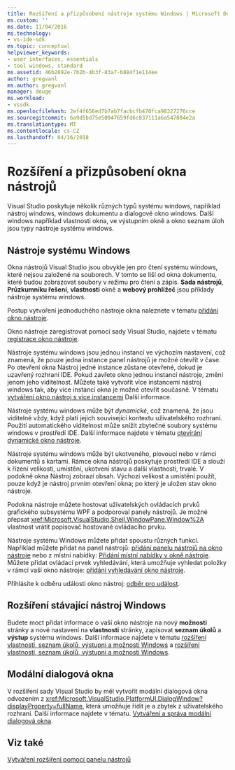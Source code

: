 ```yaml
---
title: Rozšíření a přizpůsobení nástroje systému Windows | Microsoft Docs
ms.custom: ''
ms.date: 11/04/2016
ms.technology:
- vs-ide-sdk
ms.topic: conceptual
helpviewer_keywords:
- user interfaces, essentials
- tool windows, standard
ms.assetid: 46b2892e-7b2b-4b3f-83a7-b884f1e114ee
author: gregvanl
ms.author: gregvanl
manager: douge
ms.workload:
- vssdk
ms.openlocfilehash: 2ef4f656ed7b7ab7facbcfb470fca98327276cce
ms.sourcegitcommit: 6a9d5bd75e50947659fd6c837111a6a547884e2a
ms.translationtype: MT
ms.contentlocale: cs-CZ
ms.lasthandoff: 04/16/2018
---
```

# <a name="extending-and-customizing-tool-windows"></a>Rozšíření a přizpůsobení okna nástrojů
Visual Studio poskytuje několik různých typů systému windows, například nástroj windows, windows dokumentu a dialogové okno windows. Další windows například vlastnosti okna, ve výstupním okně a okno seznam úloh jsou typy nástroje systému windows.  
  
## <a name="tool-windows"></a>Nástroje systému Windows  
 Okna nástrojů Visual Studio jsou obvykle jen pro čtení systému windows, které nejsou založené na souborech. V tomto se liší od okna dokumentu, které budou zobrazovat soubory v režimu pro čtení a zápis. **Sada nástrojů**, **Průzkumníku řešení**, **vlastnosti** okně a **webový prohlížeč** jsou příklady nástroje systému windows.  
  
 Postup vytvoření jednoduchého nástroje okna naleznete v tématu [přidání okno nástroje](../extensibility/adding-a-tool-window.md).  
  
 Okno nástroje zaregistrovat pomocí sady Visual Studio, najdete v tématu [registrace okno nástroje](../extensibility/registering-a-tool-window.md).  
  
 Nástroje systému windows jsou jednou instancí ve výchozím nastavení, což znamená, že pouze jedna instance panel nástrojů je možné otevřít v čase. Po otevření okna Nástroj jedné instance zůstane otevřené, dokud je uzavřený rozhraní IDE. Pokud zavřete okno jednou instancí nástroje, změní jenom jeho viditelnost. Můžete také vytvořit více instancemi nástroj windows tak, aby více instancí okna je možné otevřít současně. V tématu [vytváření okno nástroj s více instancemi](../extensibility/creating-a-multi-instance-tool-window.md) Další informace.  
  
 Nástroje systému windows může být *dynamické*, což znamená, že jsou viditelné vždy, když platí jejich související kontextu uživatelského rozhraní. Použití automatického viditelnost může snížit zbytečné soubory systému windows v prostředí IDE. Další informace najdete v tématu [otevírání dynamické okno nástroje](../extensibility/opening-a-dynamic-tool-window.md).  
  
 Nástroje systému windows může být ukotveného, plovoucí nebo v rámci dokumentů s kartami. Rámce okna nástrojů poskytuje prostředí IDE a slouží k řízení velikosti, umístění, ukotvení stavu a další vlastnosti, trvalé. V podokně okna Nástroj zobrazí obsah. Výchozí velikost a umístění použít, pouze když je nástroj prvním otevření okna; po který je uložen stav okno nástroje.  
  
 Podokna nástroje můžete hostovat uživatelských ovládacích prvků grafického subsystému WPF a podporoval panely nástrojů. Je možné přepsat <xref:Microsoft.VisualStudio.Shell.WindowPane.Window%2A> vlastnost vrátit popisovač hostované ovládacího prvku.  
  
 Nástroje systému Windows můžete přidat spoustu různých funkcí. Například můžete přidat na panel nástrojů: [přidání panelu nástrojů na okno nástroje](../extensibility/adding-a-toolbar-to-a-tool-window.md) nebo z místní nabídky: [Přidání místní nabídky v okně nástroje](../extensibility/adding-a-shortcut-menu-in-a-tool-window.md). Můžete přidat ovládací prvek vyhledávání, která umožňuje vyhledat položky v rámci vaší okno nástroje: [přidání vyhledávání okno nástroje](../extensibility/adding-search-to-a-tool-window.md).  
  
 Přihlásíte k odběru události okno nástroj: [odběr pro událost](../extensibility/subscribing-to-an-event.md).  
  
## <a name="extending-existing-tool-windows"></a>Rozšíření stávající nástroj Windows  
 Budete moct přidat informace o vaší okno nástroje na nový **možnosti** stránky a nové nastavení na **vlastnosti** stránky, zapisovat **seznam úkolů** a **výstup**  systému windows. Další informace najdete v tématu [rozšíření vlastností, seznam úkolů, výstupní a možnosti Windows](../extensibility/extending-the-properties-task-list-output-and-options-windows.md) a [rozšíření vlastností, seznam úkolů, výstupní a možnosti Windows](../extensibility/extending-the-properties-task-list-output-and-options-windows.md).  
  
## <a name="modal-dialog-boxes"></a>Modální dialogová okna  
 V rozšíření sady Visual Studio by měl vytvořit modální dialogová okna odvozením z <xref:Microsoft.VisualStudio.PlatformUI.DialogWindow?displayProperty=fullName>, která umožňuje řídit je a zbytek z uživatelského rozhraní. Další informace najdete v tématu. [Vytváření a správa modální dialogová okna](../extensibility/creating-and-managing-modal-dialog-boxes.md).  
  
## <a name="see-also"></a>Viz také  
 [Vytváření rozšíření pomocí panelu nástrojů](../extensibility/creating-an-extension-with-a-tool-window.md)
